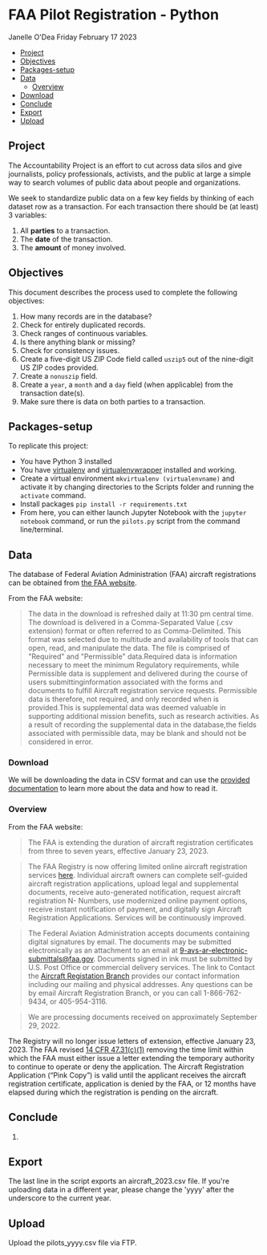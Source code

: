 FAA Pilot Registration - Python 
================
Janelle O'Dea
Friday February 17 2023

-   [Project](#project)
-   [Objectives](#objectives)
-   [Packages-setup](#packages-setup)
-   [Data](#data)
    -   [Overview](#overview)
-   [Download](#download)
-   [Conclude](#conclude)
-   [Export](#export)
-   [Upload](#upload)

## Project

The Accountability Project is an effort to cut across data silos and
give journalists, policy professionals, activists, and the public at
large a simple way to search volumes of public data about
people and organizations.

We seek to standardize public data on a few key fields by thinking
of each dataset row as a transaction. For each transaction there should
be (at least) 3 variables:

1.  All **parties** to a transaction.
2.  The **date** of the transaction.
3.  The **amount** of money involved.

## Objectives

This document describes the process used to complete the following
objectives:

1.  How many records are in the database?
2.  Check for entirely duplicated records.
3.  Check ranges of continuous variables.
4.  Is there anything blank or missing?
5.  Check for consistency issues.
6.  Create a five-digit US ZIP Code field called `uszip5` out of the nine-digit US ZIP codes provided.
7.  Create a `nonuszip` field.
8.  Create a `year`, a `month` and a `day` field (when applicable) from the transaction date(s).
9.  Make sure there is data on both parties to a transaction.

## Packages-setup

To replicate this project:

* You have Python 3 installed
* You have [virtualenv](https://pypi.python.org/pypi/virtualenv) and [virtualenvwrapper](https://pypi.python.org/pypi/virtualenvwrapper) installed and working.
* Create a virtual environment `mkvirtualenv (virtualenvname)` and activate it by changing directories to the Scripts folder and running the `activate` command.
* Install packages `pip install -r requirements.txt`
* From here, you can either launch Jupyter Notebook with the `jupyter notebook` command, or run the `pilots.py` script from the command line/terminal.


## Data

The database of Federal Aviation Administration (FAA) aircraft
registrations can be obtained from [the FAA
website](https://www.faa.gov/licenses_certificates/aircraft_certification/aircraft_registry/releasable_aircraft_download).

From the FAA website:

>The data in the download is refreshed daily at 11:30 pm central time. 
>The download is delivered in a Comma-Separated Value (.csv extension) format or often referred to as Comma-Delimited. This format was selected due to multitude and availability of tools that can open, read, and manipulate the data. 
>The file is comprised of "Required" and "Permissible" data.Required data is information necessary to meet the minimum Regulatory requirements, while Permissible data is supplement and delivered during the course of users submittinginformation associated with the forms and documents to fulfill Aircraft registration service requests. Permissible data is therefore, not required, and only recorded when is provided.This is supplemental data was deemed valuable in supporting additional mission benefits, such as research activities. As a result of recording the supplemental data in the database,the fields associated with permissible data, may be blank and should not be considered in error.

### Download

We will be downloading the data in CSV format and
can use the [provided
documentation](https://www.faa.gov/sites/faa.gov/files/licenses_certificates/aircraft_certification/aircraft_registry/releasable_aircraft_download/ardata.pdf)
to learn more about the data and how to read it.

### Overview

From the FAA website:

> The FAA is extending the duration of aircraft registration certificates from three to seven years, effective January 23, 2023.

> The FAA Registry is now offering limited online aircraft registration services [here](https://www.faa.gov/licenses_certificates/aircraft_certification/aircraft_registry/media/CARES\%20User\%20Guide\%202023.pdf). Individual aircraft owners can complete self-guided aircraft registration applications, upload legal and supplemental documents, receive auto-generated notification, request aircraft registration N- Numbers, use modernized online payment options, receive instant notification of payment, and digitally sign Aircraft Registration Applications. Services will be continuously improved.

>The Federal Aviation Administration accepts documents containing digital signatures by email. The documents may be submitted electronically as an attachment to an email at 9-avs-ar-electronic-submittals@faa.gov. Documents signed in ink must be submitted by U.S. Post Office or commercial delivery services. The link to Contact the [Aircraft Registation Branch](mailto:209-AMC-AFS750-Aircraft@faa.gov) provides our contact information including our mailing and physical addresses. Any questions can be by email Aircraft Registration Branch, or you can call 1-866-762-9434, or 405-954-3116.

>We are processing documents received on approximately September 29, 2022.

The Registry will no longer issue letters of extension, effective January 23, 2023. The FAA revised [14 CFR 47.31(c)(1)](https://www.ecfr.gov/current/title-14/chapter-I/subchapter-C/part-47/subpart-B/section-47.31) removing the time limit within which the FAA must either issue a letter extending the temporary authority to continue to operate or deny the application. The Aircraft Registration Application (“Pink Copy”) is valid until the applicant receives the aircraft registration certificate, application is denied by the FAA, or 12 months have elapsed during which the registration is pending on the aircraft.

## Conclude

1.  

## Export

The last line in the script exports an aircraft_2023.csv file. If you're uploading data in a different year, please change the 'yyyy' after the underscore to the current year.

## Upload

Upload the pilots_yyyy.csv file via FTP.

